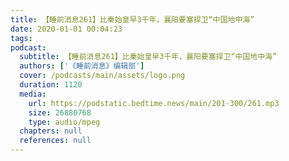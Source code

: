 ```yaml
---
title: 【睡前消息261】比秦始皇早3千年，襄阳要塞捍卫“中国地中海”
date: 2020-01-01 00:04:23
tags:
podcast:
  subtitle: 【睡前消息261】比秦始皇早3千年，襄阳要塞捍卫“中国地中海”
  authors: ['《睡前消息》编辑部']
  cover: /podcasts/main/assets/logo.png
  duration: 1120
  media:
    url: https://podstatic.bedtime.news/main/201-300/261.mp3
    size: 26880768
    type: audio/mpeg
  chapters: null
  references: null
---
```

